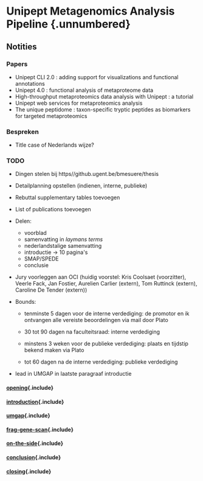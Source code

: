 # Unipept Metagenomics Analysis Pipeline {.unnumbered}

## Notities

### Papers

* Unipept CLI 2.0 : adding support for visualizations and functional annotations
* Unipept 4.0 : functional analysis of metaproteome data
* High-throughput metaproteomics data analysis with Unipept : a tutorial
* Unipept web services for metaproteomics analysis
* The unique peptidome : taxon-specific tryptic peptides as biomarkers for targeted metaproteomics

### Bespreken

* Title case of Nederlands wijze?

### TODO

* Dingen stelen bij https//github.ugent.be/bmesuere/thesis

* Detailplanning opstellen (indienen, interne, publieke)

* Rebuttal supplementary tables toevoegen

* List of publications toevoegen

* Delen:
  - voorblad
  - samenvatting in *laymans terms*
  - nederlandstalige samenvatting
  - introductie -> 10 pagina's
  - SMAP/SPEDE
  - conclusie

* Jury voorleggen aan OCI (huidig voorstel: Kris Coolsaet
  (voorzitter), Veerle Fack, Jan Fostier, Aurelien Carlier (extern),
  Tom Ruttinck (extern), Caroline De Tender (extern))

* Bounds:

  - tenminste 5 dagen voor de interne verdediging: de promotor en ik
    ontvangen alle vereiste beoordelingen via mail door Plato
  
  - 30 tot 90 dagen na faculteitsraad: interne verdediging
  
  - minstens 3 weken voor de publieke verdediging: plaats en tijdstip
    bekend maken via Plato
  
  - tot 60 dagen na de interne verdediging: publieke verdediging

* lead in UMGAP in laatste paragraaf introductie


#### [opening](opening.md){.include}

#### [introduction](introduction/chapter.md){.include}

#### [umgap](umgap/chapter.md){.include}

#### [frag-gene-scan](frag-gene-scan/chapter.md){.include}

#### [on-the-side](on-the-side/chapter.md){.include}

#### [conclusion](conclusion.md){.include}

#### [closing](closing.md){.include}

